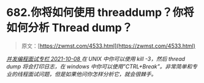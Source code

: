 <!--yml
category: 未分类
date: 0001-01-01 00:00:00
--->

# 682.你将如何使用 threaddump？你将如何分析 Thread dump？

> 原文：[https://zwmst.com/4533.html](https://zwmst.com/4533.html)

   [ *并发编程面试专栏* ](https://zwmst.com/%e5%b9%b6%e5%8f%91%e7%bc%96%e7%a8%8b%e9%9d%a2%e8%af%95%e4%b8%93%e6%a0%8f)*[ <time datetime="2021-10-08T23:59:59+08:00"> 2021-10-08 </time> ](https://zwmst.com/4533.html)  在 UNIX 中你可以使用 kill -3，然后 thread dump 将会打印日志，在 windows 中你可以使用”CTRL+Break”。非常简单和专业的线程面试问题，但是如果他问你怎样分析它，就会很棘手。*